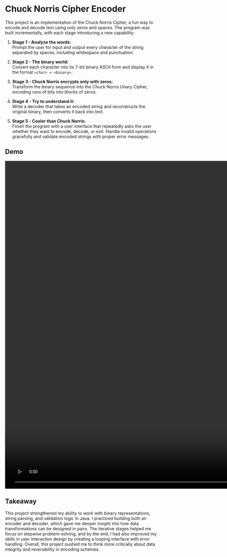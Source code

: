 # Chuck Norris Cipher Encoder

This project is an implementation of the Chuck Norris Cipher, a fun way to encode and decode text using only zeros and
spaces. The program was built incrementally, with each stage introducing a new capability:

1. **Stage 1 - Analyze the words:**  
   Prompt the user for input and output every character of the string separated by spaces, including whitespace and
   punctuation.

2. **Stage 2 - The binary world:**  
   Convert each character into its 7-bit binary ASCII form and display it in the format `<char> = <binary>`.

3. **Stage 3 - Chuck Norris encrypts only with zeros:**  
   Transform the binary sequence into the Chuck Norris Unary Cipher, encoding runs of bits into blocks of zeros.

4. **Stage 4 - Try to understand it:**  
   Write a decoder that takes an encoded string and reconstructs the original binary, then converts it back into text.

5. **Stage 5 - Cooler than Chuck Norris:**  
   Finish the program with a user interface that repeatedly asks the user whether they want to encode, decode, or exit.
   Handle invalid operations gracefully and validate encoded strings with proper error messages.

## Demo

<video width="1920" height="1080" align="center" src="https://github.com/user-attachments/assets/5d0608e6-7e27-4e9b-bf08-580666803fa9"></video>


## Takeaway

This project strengthened my ability to work with binary representations, string parsing, and validation logic in Java.
I practiced building both an encoder and decoder, which gave me deeper insight into how data transformations can be
designed in pairs. The iterative stages helped me focus on stepwise problem-solving, and by the end, I had also improved
my skills in user interaction design by creating a looping interface with error handling. Overall, this project pushed
me to think more critically about data integrity and reversibility in encoding schemes. 
